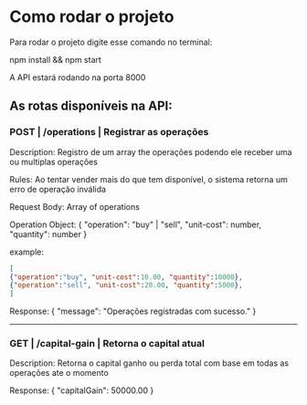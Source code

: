 # Como rodar o projeto

Para rodar o projeto digite esse comando no terminal:

npm install && npm start

A API estará rodando na porta 8000

As rotas disponíveis na API:
---

### POST | /operations | Registrar as operações
Description: Registro de um array the operações podendo ele receber uma ou multiplas operações

Rules:
Ao tentar vender mais do que tem disponível, o sistema retorna um erro de operação inválida

Request Body:
Array of operations

Operation Object: {
"operation": "buy" | "sell",
"unit-cost": number,
"quantity": number
}

example:
```json
[
{"operation":"buy", "unit-cost":10.00, "quantity":10000},
{"operation":"sell", "unit-cost":20.00, "quantity":5000},
]
```

Response:
{ "message": "Operações registradas com sucesso." }

---

### GET | /capital-gain | Retorna o capital atual
Description: Retorna o capital ganho ou perda total com base em todas as operações ate o momento

Response:
{ "capitalGain": 50000.00 }


